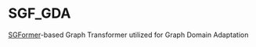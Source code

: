 # SGF_GDA
[SGFormer](https://github.com/qitianwu/SGFormer/tree/main)-based Graph Transformer utilized for Graph Domain Adaptation
